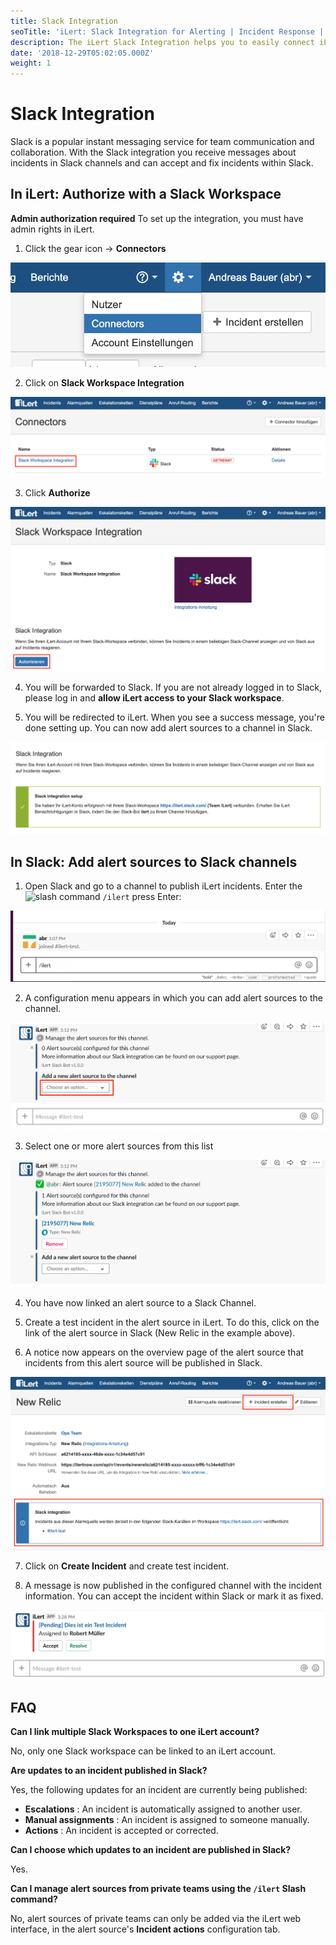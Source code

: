```yaml
---
title: Slack Integration
seoTitle: 'iLert: Slack Integration for Alerting | Incident Response | Uptime'
description: The iLert Slack Integration helps you to easily connect iLert with Slack.
date: '2018-12-29T05:02:05.000Z'
weight: 1
---
```


# Slack Integration

Slack is a popular instant messaging service for team communication and collaboration. With the Slack integration you receive messages about incidents in Slack channels and can accept and fix incidents within Slack.

## In iLert: Authorize with a Slack Workspace <a id="authorize"></a>

**Admin authorization required** To set up the integration, you must have admin rights in iLert.

1. Click the gear icon → **Connectors**

![](../.gitbook/assets/sl1.png)

2. Click on **Slack Workspace Integration**

![](../.gitbook/assets/sl2.png)

3. Click **Authorize**

![](../.gitbook/assets/sl3.png)

4. You will be forwarded to Slack. If you are not already logged in to Slack, please log in and **allow iLert access to your Slack workspace**.

5. You will be redirected to iLert. When you see a success message, you're done setting up. You can now add alert sources to a channel in Slack.

![](../.gitbook/assets/sl4.png)

## In Slack: Add alert sources to Slack channels <a id="alarm-sources"></a>

1. Open Slack and go to a channel to publish iLert incidents. Enter the ![slash command](https://slack.com/help/articles/201259356) `/ilert` press Enter:

![](../.gitbook/assets/sl5.png)

2. A configuration menu appears in which you can add alert sources to the channel.

![](../.gitbook/assets/sl6.png)

3. Select one or more alert sources from this list

![](../.gitbook/assets/sl7.png)

4. You have now linked an alert source to a Slack Channel.

5. Create a test incident in the alert source in iLert. To do this, click on the link of the alert source in Slack \(New Relic in the example above\).

6. A notice now appears on the overview page of the alert source that incidents from this alert source will be published in Slack.

![](../.gitbook/assets/sl8.png)

7. Click on **Create Incident** and create test incident.

8. A message is now published in the configured channel with the incident information. You can accept the incident within Slack or mark it as fixed.

![](../.gitbook/assets/sl9.png)

## FAQ <a id="faq"></a>

**Can I link multiple Slack Workspaces to one iLert account?**

No, only one Slack workspace can be linked to an iLert account.

**Are updates to an incident published in Slack?**

Yes, the following updates for an incident are currently being published:

* **Escalations** : An incident is automatically assigned to another user.
* **Manual assignments** : An incident is assigned to someone manually.
* **Actions** : An incident is accepted or corrected.

**Can I choose which updates to an incident are published in Slack?**

Yes.

**Can I manage alert sources from private teams using the `/ilert` Slash command?**

No, alert sources of private teams can only  be added via the iLert web interface, in the alert source's **Incident actions** configuration tab.

